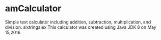 # amCalculator
Simple text calculator including addition, subtraction, multiplication, and division.
sixtringalex
This calculator was created using Java JDK 8 on May 15,2016.
